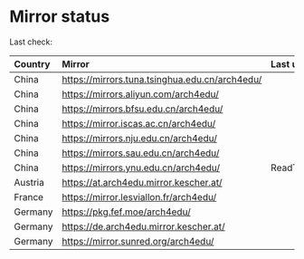 <script src="./time.js"></script>
# Mirror status
Last check: <script type="text/javascript">localize(1694697937.326813);</script>

|Country|Mirror|Last update|
|:------|:-----|:----------|
|China|https://mirrors.tuna.tsinghua.edu.cn/arch4edu/|<script type="text/javascript">localize(1694673043);</script>|
|China|https://mirrors.aliyun.com/arch4edu/|<script type="text/javascript">localize(1694543688);</script>|
|China|https://mirrors.bfsu.edu.cn/arch4edu/|<script type="text/javascript">localize(1694673043);</script>|
|China|https://mirror.iscas.ac.cn/arch4edu/|<script type="text/javascript">localize(1694673043);</script>|
|China|https://mirrors.nju.edu.cn/arch4edu/|<script type="text/javascript">localize(1694629981);</script>|
|China|https://mirrors.sau.edu.cn/arch4edu/|<script type="text/javascript">localize(1694673043);</script>|
|China|https://mirrors.ynu.edu.cn/arch4edu/|ReadTimeout|
|Austria|https://at.arch4edu.mirror.kescher.at/|<script type="text/javascript">localize(1694673043);</script>|
|France|https://mirror.lesviallon.fr/arch4edu/|<script type="text/javascript">localize(1694629981);</script>|
|Germany|https://pkg.fef.moe/arch4edu/|<script type="text/javascript">localize(1694673043);</script>|
|Germany|https://de.arch4edu.mirror.kescher.at/|<script type="text/javascript">localize(1694673043);</script>|
|Germany|https://mirror.sunred.org/arch4edu/|<script type="text/javascript">localize(1694673043);</script>|

<script src="./tablefilter/tablefilter.js"></script>
<script src="./table.js"></script>